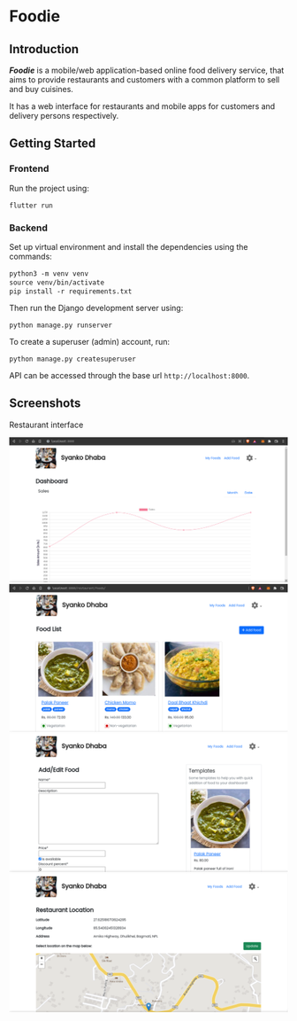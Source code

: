 # Foodie

## Introduction 

***Foodie*** is a mobile/web application-based online food delivery service, that aims to provide restaurants and customers with a common platform to sell and buy cuisines.

It has a web interface for restaurants and mobile apps for customers and delivery persons respectively.

## Getting Started

### Frontend

Run the project using:

```
flutter run
```

### Backend

Set up virtual environment and install the dependencies using the commands:

```
python3 -m venv venv
source venv/bin/activate
pip install -r requirements.txt
```

Then run the Django development server using:

```
python manage.py runserver
```

To create a superuser (admin) account, run:

```
python manage.py createsuperuser
```

API can be accessed through the base url `http://localhost:8000`.

## Screenshots

Restaurant interface

![Restaurant-Home Page](screenshots/restaurants/restaurant.png)
![Restaurant-Foods Page](screenshots/restaurants/restaurant_foods.png)
![Restaurant-Add Food Page](screenshots/restaurants/restaurant_add_foods.png)
![Restaurant-Set/Change Location Page](screenshots/restaurants/restaurant_location.png)

